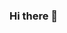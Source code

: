 ### Hi there 👋

<!--
**Cocobassey/cocobassey** is a ✨ _special_ ✨ repository because its `README.md` (this file) appears on your GitHub profile.

Here are some ideas to get you started:

- 🔭 I’m currently working on Frontend Projects
- 🌱 I’m currently learning Frontend technologies and design tools
- 👯 I’m looking to collaborate on challenging projects
- 🤔 I’m looking for help with internship and gigs
- ⚡ Fun fact: Water is dry
-->
